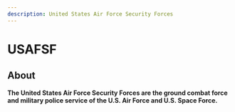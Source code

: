 ```yaml
---
description: United States Air Force Security Forces
---
```


# USAFSF

## About

**The United States Air Force Security Forces are the ground combat force and military police service of the U.S. Air Force and U.S. Space Force.**
